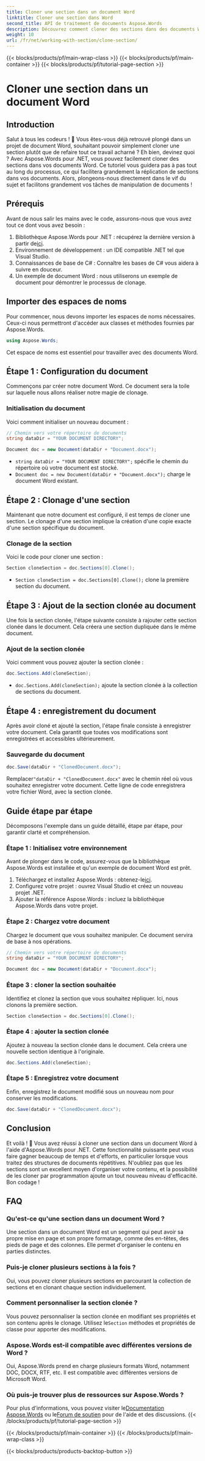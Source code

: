 ```yaml
---
title: Cloner une section dans un document Word
linktitle: Cloner une section dans Word
second_title: API de traitement de documents Aspose.Words
description: Découvrez comment cloner des sections dans des documents Word à l'aide d'Aspose.Words pour .NET. Ce guide fournit des instructions étape par étape pour une manipulation efficace des documents.
weight: 10
url: /fr/net/working-with-section/clone-section/
---
```


{{< blocks/products/pf/main-wrap-class >}}
{{< blocks/products/pf/main-container >}}
{{< blocks/products/pf/tutorial-page-section >}}

# Cloner une section dans un document Word


## Introduction

Salut à tous les codeurs ! 🚀 Vous êtes-vous déjà retrouvé plongé dans un projet de document Word, souhaitant pouvoir simplement cloner une section plutôt que de refaire tout ce travail acharné ? Eh bien, devinez quoi ? Avec Aspose.Words pour .NET, vous pouvez facilement cloner des sections dans vos documents Word. Ce tutoriel vous guidera pas à pas tout au long du processus, ce qui facilitera grandement la réplication de sections dans vos documents. Alors, plongeons-nous directement dans le vif du sujet et facilitons grandement vos tâches de manipulation de documents !

## Prérequis

Avant de nous salir les mains avec le code, assurons-nous que vous avez tout ce dont vous avez besoin :

1.  Bibliothèque Aspose.Words pour .NET : récupérez la dernière version à partir de[ici](https://releases.aspose.com/words/net/).
2. Environnement de développement : un IDE compatible .NET tel que Visual Studio.
3. Connaissances de base de C# : Connaître les bases de C# vous aidera à suivre en douceur.
4. Un exemple de document Word : nous utiliserons un exemple de document pour démontrer le processus de clonage.

## Importer des espaces de noms

Pour commencer, nous devons importer les espaces de noms nécessaires. Ceux-ci nous permettront d'accéder aux classes et méthodes fournies par Aspose.Words.

```csharp
using Aspose.Words;
```

Cet espace de noms est essentiel pour travailler avec des documents Word.

## Étape 1 : Configuration du document

Commençons par créer notre document Word. Ce document sera la toile sur laquelle nous allons réaliser notre magie de clonage.

### Initialisation du document

Voici comment initialiser un nouveau document :

```csharp
// Chemin vers votre répertoire de documents
string dataDir = "YOUR DOCUMENT DIRECTORY";

Document doc = new Document(dataDir + "Document.docx");
```

- `string dataDir = "YOUR DOCUMENT DIRECTORY";` spécifie le chemin du répertoire où votre document est stocké.
- `Document doc = new Document(dataDir + "Document.docx");` charge le document Word existant.

## Étape 2 : Clonage d'une section

Maintenant que notre document est configuré, il est temps de cloner une section. Le clonage d'une section implique la création d'une copie exacte d'une section spécifique du document.

### Clonage de la section

Voici le code pour cloner une section :

```csharp
Section cloneSection = doc.Sections[0].Clone();
```

- `Section cloneSection = doc.Sections[0].Clone();` clone la première section du document.

## Étape 3 : Ajout de la section clonée au document

Une fois la section clonée, l'étape suivante consiste à rajouter cette section clonée dans le document. Cela créera une section dupliquée dans le même document.

### Ajout de la section clonée

Voici comment vous pouvez ajouter la section clonée :

```csharp
doc.Sections.Add(cloneSection);
```

- `doc.Sections.Add(cloneSection);` ajoute la section clonée à la collection de sections du document.

## Étape 4 : enregistrement du document

Après avoir cloné et ajouté la section, l'étape finale consiste à enregistrer votre document. Cela garantit que toutes vos modifications sont enregistrées et accessibles ultérieurement.

### Sauvegarde du document

```csharp
doc.Save(dataDir + "ClonedDocument.docx");
```

 Remplacer`"dataDir + "ClonedDocument.docx"` avec le chemin réel où vous souhaitez enregistrer votre document. Cette ligne de code enregistrera votre fichier Word, avec la section clonée.

## Guide étape par étape

Décomposons l'exemple dans un guide détaillé, étape par étape, pour garantir clarté et compréhension.

### Étape 1 : Initialisez votre environnement

Avant de plonger dans le code, assurez-vous que la bibliothèque Aspose.Words est installée et qu'un exemple de document Word est prêt.

1.  Téléchargez et installez Aspose.Words : obtenez-le[ici](https://releases.aspose.com/words/net/).
2. Configurez votre projet : ouvrez Visual Studio et créez un nouveau projet .NET.
3. Ajouter la référence Aspose.Words : incluez la bibliothèque Aspose.Words dans votre projet.

### Étape 2 : Chargez votre document

Chargez le document que vous souhaitez manipuler. Ce document servira de base à nos opérations.

```csharp
// Chemin vers votre répertoire de documents
string dataDir = "YOUR DOCUMENT DIRECTORY";

Document doc = new Document(dataDir + "Document.docx");
```

### Étape 3 : cloner la section souhaitée

Identifiez et clonez la section que vous souhaitez répliquer. Ici, nous clonons la première section.

```csharp
Section cloneSection = doc.Sections[0].Clone();
```

### Étape 4 : ajouter la section clonée

Ajoutez à nouveau la section clonée dans le document. Cela créera une nouvelle section identique à l'originale.

```csharp
doc.Sections.Add(cloneSection);
```

### Étape 5 : Enregistrez votre document

Enfin, enregistrez le document modifié sous un nouveau nom pour conserver les modifications.

```csharp
doc.Save(dataDir + "ClonedDocument.docx");
```

## Conclusion

Et voilà ! 🎉 Vous avez réussi à cloner une section dans un document Word à l'aide d'Aspose.Words pour .NET. Cette fonctionnalité puissante peut vous faire gagner beaucoup de temps et d'efforts, en particulier lorsque vous traitez des structures de documents répétitives. N'oubliez pas que les sections sont un excellent moyen d'organiser votre contenu, et la possibilité de les cloner par programmation ajoute un tout nouveau niveau d'efficacité. Bon codage !

## FAQ

### Qu'est-ce qu'une section dans un document Word ?

Une section dans un document Word est un segment qui peut avoir sa propre mise en page et son propre formatage, comme des en-têtes, des pieds de page et des colonnes. Elle permet d'organiser le contenu en parties distinctes.

### Puis-je cloner plusieurs sections à la fois ?

Oui, vous pouvez cloner plusieurs sections en parcourant la collection de sections et en clonant chaque section individuellement.

### Comment personnaliser la section clonée ?

 Vous pouvez personnaliser la section clonée en modifiant ses propriétés et son contenu après le clonage. Utilisez le`Section` méthodes et propriétés de classe pour apporter des modifications.

### Aspose.Words est-il compatible avec différentes versions de Word ?

Oui, Aspose.Words prend en charge plusieurs formats Word, notamment DOC, DOCX, RTF, etc. Il est compatible avec différentes versions de Microsoft Word.

### Où puis-je trouver plus de ressources sur Aspose.Words ?

 Pour plus d'informations, vous pouvez visiter le[Documentation Aspose.Words](https://reference.aspose.com/words/net/) ou le[Forum de soutien](https://forum.aspose.com/c/words/8) pour de l'aide et des discussions.
{{< /blocks/products/pf/tutorial-page-section >}}

{{< /blocks/products/pf/main-container >}}
{{< /blocks/products/pf/main-wrap-class >}}

{{< blocks/products/products-backtop-button >}}
